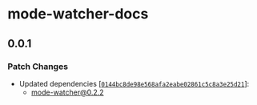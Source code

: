 # mode-watcher-docs

## 0.0.1

### Patch Changes

- Updated dependencies [[`0144bc8de98e568afa2eabe02861c5c8a3e25d21`](https://github.com/svecosystem/mode-watcher/commit/0144bc8de98e568afa2eabe02861c5c8a3e25d21)]:
  - mode-watcher@0.2.2
